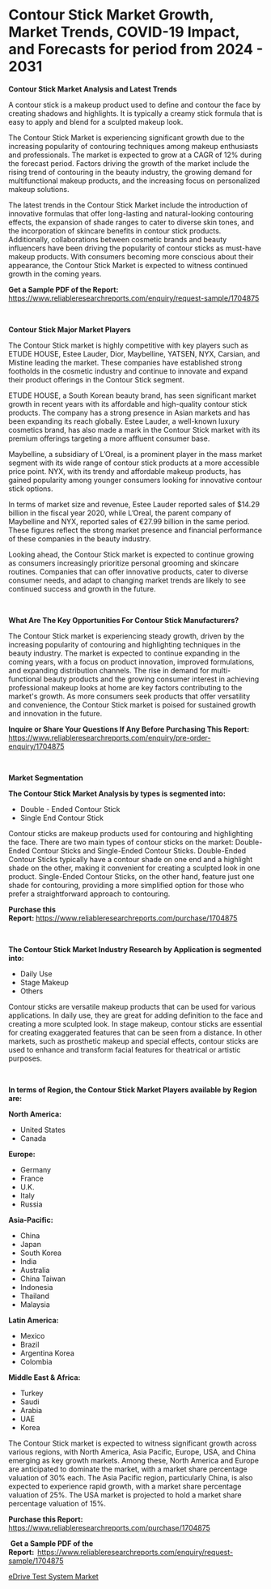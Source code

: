 <p><h1>Contour Stick Market Growth, Market Trends, COVID-19 Impact, and Forecasts for period from 2024 - 2031</h1></p><p><strong>Contour Stick Market Analysis and Latest Trends</strong></p>
<p><p>A contour stick is a makeup product used to define and contour the face by creating shadows and highlights. It is typically a creamy stick formula that is easy to apply and blend for a sculpted makeup look.</p><p>The Contour Stick Market is experiencing significant growth due to the increasing popularity of contouring techniques among makeup enthusiasts and professionals. The market is expected to grow at a CAGR of 12% during the forecast period. Factors driving the growth of the market include the rising trend of contouring in the beauty industry, the growing demand for multifunctional makeup products, and the increasing focus on personalized makeup solutions.</p><p>The latest trends in the Contour Stick Market include the introduction of innovative formulas that offer long-lasting and natural-looking contouring effects, the expansion of shade ranges to cater to diverse skin tones, and the incorporation of skincare benefits in contour stick products. Additionally, collaborations between cosmetic brands and beauty influencers have been driving the popularity of contour sticks as must-have makeup products. With consumers becoming more conscious about their appearance, the Contour Stick Market is expected to witness continued growth in the coming years.</p></p>
<p><strong>Get a Sample PDF of the Report:&nbsp;</strong> <a href="https://www.reliableresearchreports.com/enquiry/request-sample/1704875">https://www.reliableresearchreports.com/enquiry/request-sample/1704875</a></p>
<p>&nbsp;</p>
<p><strong>Contour Stick Major Market Players</strong></p>
<p><p>The Contour Stick market is highly competitive with key players such as ETUDE HOUSE, Estee Lauder, Dior, Maybelline, YATSEN, NYX, Carsian, and Mistine leading the market. These companies have established strong footholds in the cosmetic industry and continue to innovate and expand their product offerings in the Contour Stick segment.</p><p>ETUDE HOUSE, a South Korean beauty brand, has seen significant market growth in recent years with its affordable and high-quality contour stick products. The company has a strong presence in Asian markets and has been expanding its reach globally. Estee Lauder, a well-known luxury cosmetics brand, has also made a mark in the Contour Stick market with its premium offerings targeting a more affluent consumer base.</p><p>Maybelline, a subsidiary of L’Oreal, is a prominent player in the mass market segment with its wide range of contour stick products at a more accessible price point. NYX, with its trendy and affordable makeup products, has gained popularity among younger consumers looking for innovative contour stick options.</p><p>In terms of market size and revenue, Estee Lauder reported sales of $14.29 billion in the fiscal year 2020, while L’Oreal, the parent company of Maybelline and NYX, reported sales of €27.99 billion in the same period. These figures reflect the strong market presence and financial performance of these companies in the beauty industry.</p><p>Looking ahead, the Contour Stick market is expected to continue growing as consumers increasingly prioritize personal grooming and skincare routines. Companies that can offer innovative products, cater to diverse consumer needs, and adapt to changing market trends are likely to see continued success and growth in the future.</p></p>
<p>&nbsp;</p>
<p><strong>What Are The Key Opportunities For Contour Stick Manufacturers?</strong></p>
<p><p>The Contour Stick market is experiencing steady growth, driven by the increasing popularity of contouring and highlighting techniques in the beauty industry. The market is expected to continue expanding in the coming years, with a focus on product innovation, improved formulations, and expanding distribution channels. The rise in demand for multi-functional beauty products and the growing consumer interest in achieving professional makeup looks at home are key factors contributing to the market's growth. As more consumers seek products that offer versatility and convenience, the Contour Stick market is poised for sustained growth and innovation in the future.</p></p>
<p><strong>Inquire or Share Your Questions If Any Before Purchasing This Report:</strong> <a href="https://www.reliableresearchreports.com/enquiry/pre-order-enquiry/1704875">https://www.reliableresearchreports.com/enquiry/pre-order-enquiry/1704875</a></p>
<p>&nbsp;</p>
<p><strong>Market Segmentation</strong></p>
<p><strong>The Contour Stick Market Analysis by types is segmented into:</strong></p>
<p><ul><li>Double - Ended Contour Stick</li><li>Single End Contour Stick</li></ul></p>
<p><p>Contour sticks are makeup products used for contouring and highlighting the face. There are two main types of contour sticks on the market: Double-Ended Contour Sticks and Single-Ended Contour Sticks. Double-Ended Contour Sticks typically have a contour shade on one end and a highlight shade on the other, making it convenient for creating a sculpted look in one product. Single-Ended Contour Sticks, on the other hand, feature just one shade for contouring, providing a more simplified option for those who prefer a straightforward approach to contouring.</p></p>
<p><strong>Purchase this Report:&nbsp;</strong><a href="https://www.reliableresearchreports.com/purchase/1704875">https://www.reliableresearchreports.com/purchase/1704875</a></p>
<p>&nbsp;</p>
<p><strong>The Contour Stick Market Industry Research by Application is segmented into:</strong></p>
<p><ul><li>Daily Use</li><li>Stage Makeup</li><li>Others</li></ul></p>
<p><p>Contour sticks are versatile makeup products that can be used for various applications. In daily use, they are great for adding definition to the face and creating a more sculpted look. In stage makeup, contour sticks are essential for creating exaggerated features that can be seen from a distance. In other markets, such as prosthetic makeup and special effects, contour sticks are used to enhance and transform facial features for theatrical or artistic purposes.</p></p>
<p>&nbsp;</p>
<p><strong>In terms of Region, the Contour Stick Market Players available by Region are:</strong></p>
<p>
    <p> <strong> North America: </strong>
        <ul>
            <li>United States</li>
            <li>Canada</li>
        </ul>
        </p> 
    <p> <strong> Europe: </strong>
        <ul>
            <li>Germany</li>
            <li>France</li>
            <li>U.K.</li>
            <li>Italy</li>
            <li>Russia</li>
        </ul>
        </p> 
    <p> <strong> Asia-Pacific: </strong>
        <ul>
            <li>China</li>
            <li>Japan</li>
            <li>South Korea</li>
            <li>India</li>
            <li>Australia</li>
            <li>China Taiwan</li>
            <li>Indonesia</li>
            <li>Thailand</li>
            <li>Malaysia</li>
        </ul>
        </p> 
    <p> <strong> Latin America: </strong>
        <ul>
            <li>Mexico</li>
            <li>Brazil</li>
            <li>Argentina Korea</li>
            <li>Colombia</li>
        </ul>
        </p> 
    <p> <strong> Middle East & Africa: </strong>
        <ul>
            <li>Turkey</li>
            <li>Saudi</li>
            <li>Arabia</li>
            <li>UAE</li>
            <li>Korea</li>
        </ul>
    </p>
    </p>
<p><p>The Contour Stick market is expected to witness significant growth across various regions, with North America, Asia Pacific, Europe, USA, and China emerging as key growth markets. Among these, North America and Europe are anticipated to dominate the market, with a market share percentage valuation of 30% each. The Asia Pacific region, particularly China, is also expected to experience rapid growth, with a market share percentage valuation of 25%. The USA market is projected to hold a market share percentage valuation of 15%.</p></p>
<p><strong>Purchase this Report: </strong><a href="https://www.reliableresearchreports.com/purchase/1704875">https://www.reliableresearchreports.com/purchase/1704875</a></p>
<p>&nbsp;<strong>Get a Sample PDF of the Report:&nbsp;&nbsp;</strong><a href="https://www.reliableresearchreports.com/enquiry/request-sample/1704875">https://www.reliableresearchreports.com/enquiry/request-sample/1704875</a></p>
<p><strong></strong></p>
<p><p><a href="https://faithful-glue-af3.notion.site/eDrive-Test-System-Market-Size-Global-Industry-Overview-Market-Segmentation-and-Forecast-2024-to--2b4df0e6bcbf45e498d370dd98a23634">eDrive Test System Market</a></p></p>
